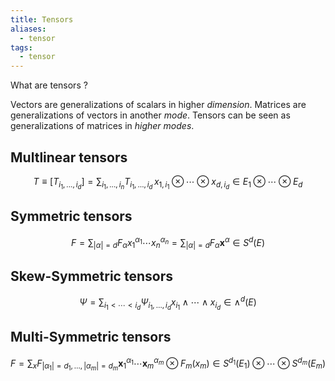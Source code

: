 ```yaml
---
title: Tensors
aliases:
  - tensor
tags:
  - tensor
---
```


What are tensors ?

Vectors are generalizations of scalars in higher *dimension*. Matrices are generalizations of vectors in another *mode*. Tensors can be seen as generalizations of matrices in *higher modes*. 

## Multlinear tensors

$$
T \equiv [T_{i_1, ..., i_d}] = \sum_{i_1, \ldots, i_n}  T_{i_1, \ldots, i_d}\, x_{1,i_1} \otimes \cdots \otimes x_{d,i_d} \in E_1 \otimes \cdots \otimes E_d
$$ 
## Symmetric tensors

$$
F = \sum_{|\alpha|=d} F_{\alpha} x_1^{\alpha_1} \cdots x_n^{\alpha_n} = \sum_{|\alpha|=d} F_{\alpha} \mathbf{x}^{\alpha} \in S^d(E)
$$

## Skew-Symmetric tensors

$$
\Psi = \sum_{i_1< \cdots < i_d} \Psi_{i_1, \ldots, i_d} x_{i_1} \wedge \cdots \wedge x_{i_d} \in \wedge^d(E)
$$
## Multi-Symmetric tensors

$$
F = \sum_{x} F_{|\alpha_1|=d_1,\ldots, |\alpha_m|= d_m } \mathbf{x}_{1}^{\alpha_1} \cdots \mathbf{x}_m^{\alpha_m} \otimes F_{m}(x_{m}) \in S^{d_1}(E_1) \otimes \cdots \otimes S^{d_m}(E_m)
$$